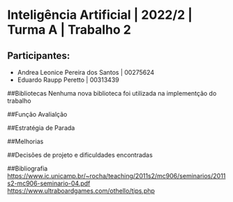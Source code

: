 # Inteligência Artificial | 2022/2 | Turma A | Trabalho 2

## Participantes:
 - Andrea Leonice Pereira dos Santos | 00275624
 - Eduardo Raupp Peretto | 00313439
 
 ##Bibliotecas
  Nenhuma nova biblioteca foi utilizada na implementção do trabalho
 
##Função Avalialção

##Estratégia de Parada

##Melhorias 

##Decisões de projeto e dificuldades encontradas

##Bibliografia 
  https://www.ic.unicamp.br/~rocha/teaching/2011s2/mc906/seminarios/2011s2-mc906-seminario-04.pdf
  https://www.ultraboardgames.com/othello/tips.php
 
